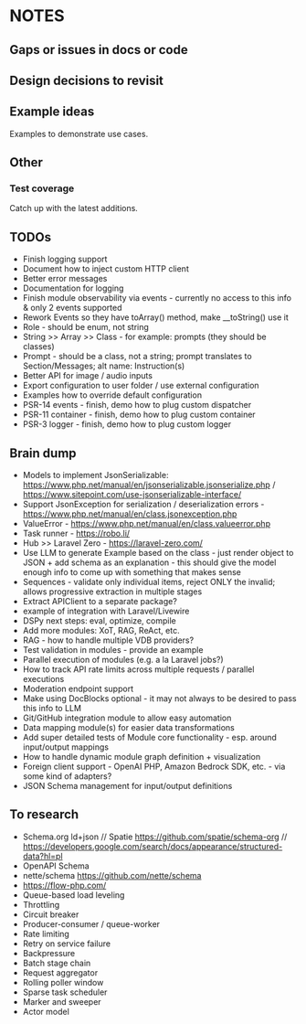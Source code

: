 # NOTES

## Gaps or issues in docs or code

## Design decisions to revisit

## Example ideas

Examples to demonstrate use cases.

## Other

### Test coverage

Catch up with the latest additions.

## TODOs

- Finish logging support
- Document how to inject custom HTTP client
- Better error messages
- Documentation for logging
- Finish module observability via events - currently no access to this info & only 2 events supported
- Rework Events so they have toArray() method, make __toString() use it
- Role - should be enum, not string
- String >> Array >> Class - for example: prompts (they should be classes)
- Prompt - should be a class, not a string; prompt translates to Section/Messages; alt name: Instruction(s)
- Better API for image / audio inputs
- Export configuration to user folder / use external configuration
- Examples how to override default configuration
- PSR-14 events - finish, demo how to plug custom dispatcher
- PSR-11 container - finish, demo how to plug custom container
- PSR-3 logger - finish, demo how to plug custom logger


## Brain dump

- Models to implement JsonSerializable: https://www.php.net/manual/en/jsonserializable.jsonserialize.php / https://www.sitepoint.com/use-jsonserializable-interface/
- Support JsonException for serialization / deserialization errors - https://www.php.net/manual/en/class.jsonexception.php
- ValueError - https://www.php.net/manual/en/class.valueerror.php
- Task runner - https://robo.li/
- Hub >> Laravel Zero - https://laravel-zero.com/
- Use LLM to generate Example based on the class - just render object to JSON + add schema as an explanation - this should give the model enough info to come up with something that makes sense
- Sequences - validate only individual items, reject ONLY the invalid; allows progressive extraction in multiple stages
- Extract APIClient to a separate package?
- example of integration with Laravel/Livewire
- DSPy next steps: eval, optimize, compile
- Add more modules: XoT, RAG, ReAct, etc.
- RAG - how to handle multiple VDB providers?
- Test validation in modules - provide an example
- Parallel execution of modules (e.g. a la Laravel jobs?)
- How to track API rate limits across multiple requests / parallel executions
- Moderation endpoint support
- Make using DocBlocks optional - it may not always to be desired to pass this info to LLM
- Git/GitHub integration module to allow easy automation
- Data mapping module(s) for easier data transformations
- Add super detailed tests of Module core functionality - esp. around input/output mappings
- How to handle dynamic module graph definition + visualization
- Foreign client support - OpenAI PHP, Amazon Bedrock SDK, etc. - via some kind of adapters?
- JSON Schema management for input/output definitions

## To research

- Schema.org ld+json // Spatie https://github.com/spatie/schema-org // https://developers.google.com/search/docs/appearance/structured-data?hl=pl
- OpenAPI Schema
- nette/schema https://github.com/nette/schema
- https://flow-php.com/
- Queue-based load leveling
- Throttling
- Circuit breaker
- Producer-consumer / queue-worker
- Rate limiting
- Retry on service failure
- Backpressure
- Batch stage chain
- Request aggregator
- Rolling poller window
- Sparse task scheduler
- Marker and sweeper
- Actor model

